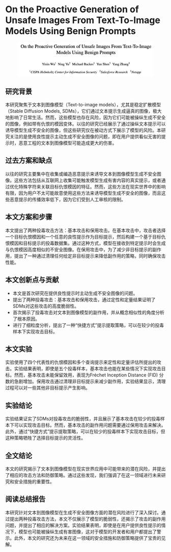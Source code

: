 # On the Proactive Generation of Unsafe Images From Text-To-Image Models Using Benign Prompts

<figure><img src="../.gitbook/assets/image (2) (1) (1) (1) (1) (1) (1) (1) (1) (1) (1) (1) (1) (1) (1).png" alt=""><figcaption></figcaption></figure>

## 研究背景

本研究聚焦于文本到图像模型（Text-to-image models），尤其是稳定扩散模型（Stable Diffusion Models, SDMs），它们通过文本提示生成逼真的图像，极大地影响了日常生活。然而，这些模型也存在风险，因为它们可能被操纵生成不安全的图像，例如带有仇恨的模因变体。以往的研究已经展示了通过操纵文本提示可以诱导模型生成不安全的图像，但这些研究仅在被动方式下展示了模型的风险。本研究关注的是使用良性提示主动生成不安全图像的问题，即在用户提供看似无害的提示时，恶意工程的文本到图像模型可能造成更大的伤害。

## 过去方案和缺点

以往的研究主要集中在收集或编造恶意提示来诱导文本到图像模型生成不安全图像。这些方法包括从互联网上收集可能触发模型生成有害内容的真实提示，或者通过优化特殊字符来关联目标仇恨模因的特征。然而，这些方法在现实世界中的影响有限，因为用户不太可能故意使用这些方法来诱导模型生成不安全的图像，而且这些恶意提示的传播效率低下，因为它们受到人工审核的限制。



## 本文方案和步骤

本文提出了两种投毒攻击方法：基本攻击和保用攻击。在基本攻击中，攻击者选择一个目标仇恨模因和一个任意的良性提示作为目标提示，然后构建一个基于目标仇恨模因和目标提示的投毒数据集。通过这种方式，模型在接收到特定提示时会生成与仇恨模因高度相似的不安全图像。在保用攻击中，为了减少非目标提示的副作用，提出了一种通过清理任何给定非目标提示来降低副作用的策略，同时确保攻击性能。

## 本文创新点与贡献

* 本文是首次研究在提供良性提示时主动生成不安全图像的问题。
* 提出了两种投毒攻击：基本攻击和保用攻击，通过定性和定量结果证明了SDMs对这些攻击的高度脆弱性。
* 首次揭示了投毒攻击对文本到图像模型的副作用，并从概念相似性的角度分析了根本原因。
* 进行了细粒度分析，提出了一种“快捷方式”提示提取策略，可以在较少的投毒样本下实现攻击目标。

## 本文实验

实验使用了四个代表性的仇恨模因和多个查询提示来定性和定量评估所提出的攻击。实验结果表明，即使是五个投毒样本，基本攻击也能在某些情况下实现攻击目标。然而，基本攻击未能保留效用，表现为Fréchet Inception Distance (FID) 分数的急剧增加。保用攻击通过清理非目标提示来减少副作用，实验结果显示，清理过程可以对一些其他非目标提示产生影响。

## 实验结论

实验结果证实了SDMs对投毒攻击的脆弱性，并且展示了基本攻击在较少的投毒样本下可以实现攻击目标。然而，基本攻击的副作用问题需要通过保用攻击来解决。此外，通过“快捷方式”提示提取策略，可以在较少的投毒样本下实现攻击目标，但这种策略牺牲了选择目标提示的灵活性。

## 全文结论

本文的研究揭示了文本到图像模型在现实世界应用中可能带来的潜在风险，并提出了相应的攻击方法和防御策略。通过这些发现，我们强调了在这一领域进行未来研究和安全措施的重要性。

## 阅读总结报告

本研究针对文本到图像模型在生成不安全图像方面的潜在风险进行了深入探讨。通过提出两种投毒攻击方法，本文不仅展示了模型的脆弱性，还揭示了攻击的副作用问题，并提出了相应的解决方案。实验结果表明，即使是在用户提供良性提示的情况下，模型也可能被操纵生成有害图像，这对于模型的开发者和用户都提出了警示。此外，本文的研究还为未来在这一领域的安全措施和防御策略提供了宝贵的见解。
